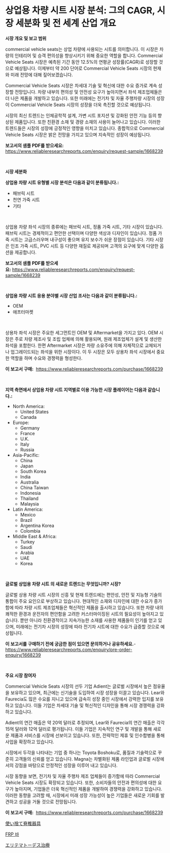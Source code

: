 <p><h1>상업용 차량 시트 시장 분석: 그의 CAGR, 시장 세분화 및 전 세계 산업 개요</h1></p><p><strong>시장 개요 및 보고 범위</strong></p>
<p><p>commercial vehicle seats는 상업 차량에 사용되는 시트를 의미합니다. 이 시장은 차량의 인테리어 및 승객 편의성을 향상시키기 위해 중요한 역할을 합니다. Commercial Vehicle Seats 시장은 예측된 기간 동안 12.5%의 연평균 성장률(CAGR)로 성장할 것으로 예상됩니다. 이제부터 약 200 단어로 Commercial Vehicle Seats 시장의 현재와 미래 전망에 대해 짚어보겠습니다.</p><p>Commercial Vehicle Seats 시장은 차세대 기술 및 혁신에 대한 수요 증가로 계속 성장할 전망입니다. 차량 내부의 편의성 및 안전성 요구가 높아지면서 좌석 제조업체들은 더 나은 제품을 개발하고 있습니다. 또한 미래에는 전기차 및 자율 주행차량 시장의 성장이 Commercial Vehicle Seats 시장의 성장을 더욱 촉진할 것으로 예상됩니다. </p><p>시장의 최신 트렌드는 인체공학적 설계, 가변 시트 포지션 및 강화된 안전 기능 등의 향상된 제품입니다. 또한 친환경 소재 및 경량 소재의 사용이 늘어나고 있습니다. 이러한 트렌드들은 시장의 성장에 긍정적인 영향을 미치고 있습니다. 종합적으로 Commercial Vehicle Seats 시장은 밝은 전망을 가지고 있으며 지속적인 성장이 예상됩니다.</p></p>
<p><strong>보고서의 샘플 PDF를 받으세요:</strong> <a href="https://www.reliableresearchreports.com/enquiry/request-sample/1668239">https://www.reliableresearchreports.com/enquiry/request-sample/1668239</a></p>
<p>&nbsp;</p>
<p><strong>시장 세분화</strong></p>
<p><strong>상업용 차량 시트 유형별 시장 분석은 다음과 같이 분류됩니다.:</strong></p>
<p><ul><li>패브릭 시트</li><li>천연 가죽 시트</li><li>기타</li></ul></p>
<p>&nbsp;</p>
<p><p>상업용 차량 좌석 시장의 종류에는 패브릭 시트, 정품 가죽 시트, 기타 시장이 있습니다. 패브릭 시트는 경제적이고 편안한 선택이며 다양한 색상과 디자인이 있습니다. 정품 가죽 시트는 고급스러우며 내구성이 좋으며 유지 보수가 쉬운 장점이 있습니다. 기타 시장은 인조 가죽 시트, PVC 시트 등 다양한 재질로 제공되며 고객의 요구에 맞게 다양한 옵션을 제공합니다.</p></p>
<p><strong>보고서의 샘플 PDF를 받으세요:</strong>&nbsp;<a href="https://www.reliableresearchreports.com/enquiry/request-sample/1668239">https://www.reliableresearchreports.com/enquiry/request-sample/1668239</a></p>
<p>&nbsp;</p>
<p><strong> 상업용 차량 시트 응용 분야별 시장 산업 조사는 다음과 같이 분류됩니다.:</strong></p>
<p><ul><li>OEM</li><li>애프터마켓</li></ul></p>
<p>&nbsp;</p>
<p><p>상용차 좌석 시장은 주요한 세그먼트인 OEM 및 Aftermarket을 가지고 있다. OEM 시장은 주로 차량 제조사 및 조립 업체에 의해 활용되며, 원래 제조업체가 설계 및 생산한 좌석을 포함한다. 한편 Aftermarket 시장은 차량 소유주에 의해 자체적으로 교체되거나 업그레이드되는 좌석을 위한 시장이다. 이 두 시장은 모두 상용차 좌석 시장에서 중요한 역할을 하며 수요와 경쟁력을 형성한다.</p></p>
<p><strong>이 보고서 구매:</strong>&nbsp; <a href="https://www.reliableresearchreports.com/purchase/1668239">https://www.reliableresearchreports.com/purchase/1668239</a></p>
<p>&nbsp;</p>
<p><strong>지역 측면에서 상업용 차량 시트 지역별로 이용 가능한 시장 플레이어는 다음과 같습니다.:</strong></p>
<p><ul>
    <li>
        North America:
        <ul>
            <li>United States</li>
            <li>Canada</li>
        </ul>
    </li>
    <li>
        Europe:
        <ul>
            <li>Germany</li>
            <li>France</li>
            <li>U.K.</li>
            <li>Italy</li>
            <li>Russia</li>
        </ul>
    </li>
    <li>
        Asia-Pacific:
        <ul>
            <li>China</li>
            <li>Japan</li>
            <li>South Korea</li>
            <li>India</li>
            <li>Australia</li>
            <li>China Taiwan</li>
            <li>Indonesia</li>
            <li>Thailand</li>
            <li>Malaysia</li>
        </ul>
    </li>
    <li>
        Latin America:
        <ul>
            <li>Mexico</li>
            <li>Brazil</li>
            <li>Argentina Korea</li>
            <li>Colombia</li>
        </ul>
    </li>
    <li>
        Middle East & Africa:
        <ul>
            <li>Turkey</li>
            <li>Saudi</li>
            <li>Arabia</li>
            <li>UAE</li>
            <li>Korea</li>
        </ul>
    </li>
    </ul></p>
<p>&nbsp;</p>
<p><strong>글로벌 상업용 차량 시트 의 새로운 트렌드는 무엇입니까? 시장?</strong></p>
<p><p>글로벌 상용 차량 시트 시장의 신흥 및 현재 트렌드에는 편안성, 안전 및 지능형 기술의 통합이 주요 요인으로 부상하고 있습니다. 현대적인 소재와 디자인에 대한 수요가 증가함에 따라 차량 시트 제조업체들은 혁신적인 제품을 출시하고 있습니다. 또한 차량 내의 쾌적한 환경과 운전자의 편안함을 고려한 커스터마이징된 시트의 필요성이 높아지고 있습니다. 뿐만 아니라 친환경적이고 지속가능한 소재를 사용한 제품들이 인기를 얻고 있으며, 미래에는 전기차 시장의 성장에 따라 전기차 시트에 대한 수요가 급증할 것으로 예상됩니다.</p></p>
<p><strong>이 보고서를 구매하기 전에 궁금한 점이 있으면 문의하거나 공유하세요.</strong>- <a href="https://www.reliableresearchreports.com/enquiry/pre-order-enquiry/1668239">https://www.reliableresearchreports.com/enquiry/pre-order-enquiry/1668239</a></p>
<p>&nbsp;</p>
<p><strong>주요 시장 참여자</strong></p>
<p><p>Commercial Vehicle Seats 시장의 선두 기업 Adient는 글로벌 시장에서 높은 점유율을 보유하고 있으며, 최근에는 신기술을 도입하여 시장 성장을 이끌고 있습니다. Lear와 Faurecia도 많은 수요를 지니고 있으며 급속히 성장 중인 시장에서 강력한 입지를 보유하고 있습니다. 이들 기업은 차세대 기술 및 혁신적인 디자인을 통해 시장 경쟁력을 강화하고 있습니다.</p><p>Adient의 연간 매출은 약 20억 달러로 추정되며, Lear와 Faurecia의 연간 매출은 각각 15억 달러와 12억 달러로 평가됩니다. 이들 기업은 지속적인 연구 및 개발을 통해 새로운 제품과 서비스를 시장에 선보이고 있습니다. 또한, 전략적인 제휴 및 인수합병을 통해 사업을 확장하고 있습니다.</p><p>시장에서 두각을 나타내는 기업 중 하나는 Toyota Boshoku로, 품질과 기술력으로 꾸준히 고객들의 신뢰를 얻고 있습니다. Magna는 차별화된 제품 라인업과 글로벌 시장에서의 강점을 바탕으로 안정적인 성장을 이루어 내고 있습니다.</p><p>시장 동향을 보면, 전기차 및 자율 주행차 제조 업체들이 증가함에 따라 Commercial Vehicle Seats 시장도 확장되고 있습니다. 또한, 소비자들의 안전과 편의성에 대한 요구가 높아지며, 기업들은 더욱 혁신적인 제품을 개발하여 경쟁력을 강화하고 있습니다. 이러한 동향을 고려할 때, 시장에서 미래 성장 가능성이 높은 기업들은 새로운 기회를 발견하고 성공을 거둘 것으로 전망됩니다.</p></p>
<p><strong>이 보고서 구매:</strong>&nbsp;&nbsp;<a href="https://www.reliableresearchreports.com/purchase/1668239">https://www.reliableresearchreports.com/purchase/1668239</a></p>
<p><p><a href="https://medium.com/@barrymundy88/%E4%BD%BF%E3%81%84%E6%8D%A8%E3%81%A6%E8%84%8A%E6%A4%8E%E5%99%A8%E5%85%B7%E5%B8%82%E5%A0%B4%E5%88%86%E6%9E%90-%E3%81%9D%E3%81%AEcagr-%E5%B8%82%E5%A0%B4%E3%82%BB%E3%82%B0%E3%83%A1%E3%83%B3%E3%83%86%E3%83%BC%E3%82%B7%E3%83%A7%E3%83%B3-%E4%B8%96%E7%95%8C%E7%9A%84%E3%81%AA%E7%94%A3%E6%A5%AD%E6%A6%82%E8%A6%81-b2fd9476894c">使い捨て脊椎器具</a></p><p><a href="https://github.com/fernandotryO5lson96765/Market-Research-Report-List-1/blob/main/314301015320.md">FRP 바</a></p><p><a href="https://github.com/EmoryYundt1935/Market-Research-Report-List-1/blob/main/621182216411.md">エリテマトーデス治療</a></p></p>
